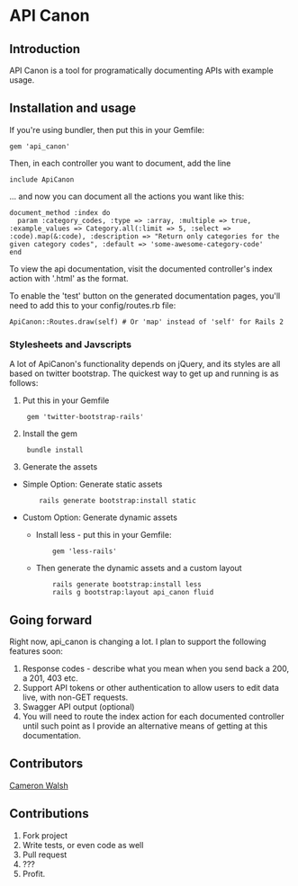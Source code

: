 # API Canon

## Introduction
API Canon is a tool for programatically documenting APIs with example usage.

## Installation and usage
If you're using bundler, then put this in your Gemfile:

    gem 'api_canon'

Then, in each controller you want to document, add the line

    include ApiCanon

... and now you can document all the actions you want like this:

    document_method :index do
      param :category_codes, :type => :array, :multiple => true, :example_values => Category.all(:limit => 5, :select => :code).map(&:code), :description => "Return only categories for the given category codes", :default => 'some-awesome-category-code'
    end

To view the api documentation, visit the documented controller's index action with '.html' as the format.

To enable the 'test' button on the generated documentation pages, you'll need to add this to your config/routes.rb file:

    ApiCanon::Routes.draw(self) # Or 'map' instead of 'self' for Rails 2

### Stylesheets and Javscripts
A lot of ApiCanon's functionality depends on jQuery, and its styles are all based on twitter bootstrap.  The quickest way to get up and running is as follows:

1. Put this in your Gemfile

        gem 'twitter-bootstrap-rails'

2. Install the gem

        bundle install

3. Generate the assets
  - Simple Option: Generate static assets

            rails generate bootstrap:install static
  - Custom Option: Generate dynamic assets

      - Install less - put this in your Gemfile:

                gem 'less-rails'

      - Then generate the dynamic assets and a custom layout

                rails generate bootstrap:install less
                rails g bootstrap:layout api_canon fluid

## Going forward

Right now, api_canon is changing a lot.  I plan to support the following features soon:

1. Response codes - describe what you mean when you send back a 200, a 201, 403 etc.
2. Support API tokens or other authentication to allow users to edit data live, with non-GET requests.
3. Swagger API output (optional)
4. You will need to route the index action for each documented controller until such point as I provide an alternative means of getting at this documentation.

## Contributors
[Cameron Walsh](http://github.com/cwalsh)

## Contributions
1. Fork project
2. Write tests, or even code as well
3. Pull request
4. ???
5. Profit.
